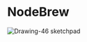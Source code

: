  # NodeBrew


  ![Drawing-46 sketchpad](https://github.com/NodeBrewerTeam/NodeBrew/assets/158213815/b0b7b195-9a77-443e-80fe-b8156dc65648)
